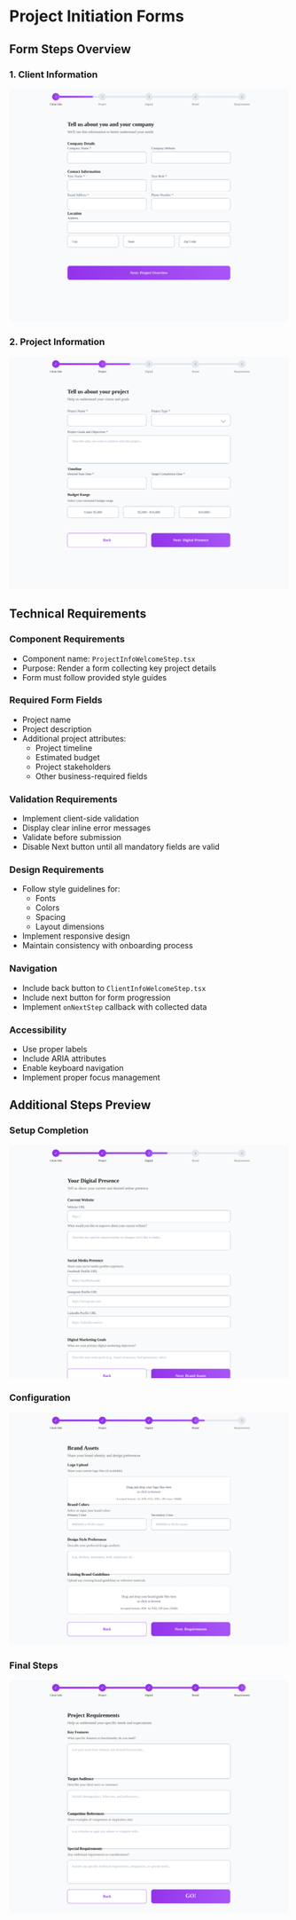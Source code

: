 # Project Initiation Forms

## Form Steps Overview

### 1. Client Information
![Client Information Form](../mockups/welcome-step2.svg)

### 2. Project Information
![Project Information Form](../mockups/welcome-step3.svg)

## Technical Requirements

### Component Requirements
- Component name: `ProjectInfoWelcomeStep.tsx`
- Purpose: Render a form collecting key project details
- Form must follow provided style guides

### Required Form Fields
- Project name
- Project description
- Additional project attributes:
  - Project timeline
  - Estimated budget
  - Project stakeholders
  - Other business-required fields

### Validation Requirements
- Implement client-side validation
- Display clear inline error messages
- Validate before submission
- Disable Next button until all mandatory fields are valid

### Design Requirements
- Follow style guidelines for:
  - Fonts
  - Colors
  - Spacing
  - Layout dimensions
- Implement responsive design
- Maintain consistency with onboarding process

### Navigation
- Include back button to `ClientInfoWelcomeStep.tsx`
- Include next button for form progression
- Implement `onNextStep` callback with collected data

### Accessibility
- Use proper labels
- Include ARIA attributes
- Enable keyboard navigation
- Implement proper focus management

## Additional Steps Preview

### Setup Completion
![Setup Step 4](../mockups/welcome-step4.svg)

### Configuration
![Configuration Step](../mockups/welcome-step5.svg)

### Final Steps
![Final Setup](../mockups/welcome-step6.svg)
